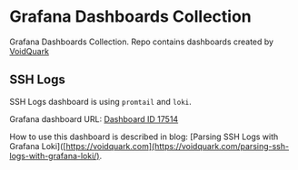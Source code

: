 # Grafana Dashboards Collection

Grafana Dashboards Collection. Repo contains dashboards created by [VoidQuark](https://voidquark.com)


## SSH Logs

SSH Logs dashboard is using `promtail` and `loki`.

Grafana dashboard URL: [Dashboard ID 17514](https://grafana.com/grafana/dashboards/17514-ssh-logs/)

How to use this dashboard is described in blog: [Parsing SSH Logs with Grafana Loki]([https://voidquark.com](https://voidquark.com/parsing-ssh-logs-with-grafana-loki/).
